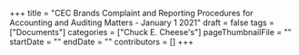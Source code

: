 +++
title = "CEC Brands Complaint and Reporting Procedures for Accounting and Auditing Matters - January 1 2021"
draft = false
tags = ["Documents"]
categories = ["Chuck E. Cheese's"]
pageThumbnailFile = ""
startDate = ""
endDate = ""
contributors = []
+++
